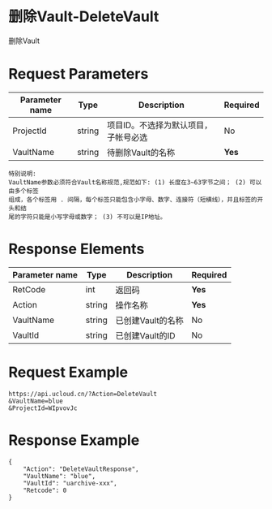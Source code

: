 # 删除Vault-DeleteVault

删除Vault

# Request Parameters
|Parameter name|Type|Description|Required|
|---|---|---|---|
|ProjectId|string|项目ID。不选择为默认项目，子帐号必选|No|
|VaultName|string|待删除Vault的名称|**Yes**|

```
特别说明:
VaultName参数必须符合Vault名称规范,规范如下: (1) 长度在3~63字节之间； (2) 可以由多个标签
组成，各个标签用 . 间隔，每个标签只能包含小字母、数字、连接符（短横线），并且标签的开头和结
尾的字符只能是小写字母或数字； (3) 不可以是IP地址。

```

# Response Elements
|Parameter name|Type|Description|Required|
|---|---|---|---|
|RetCode|int|返回码|**Yes**|
|Action|string|操作名称|**Yes**|
|VaultName|string|已创建Vault的名称|No|
|VaultId|string|已创建Vault的ID|No|

# Request Example
```
https://api.ucloud.cn/?Action=DeleteVault
&VaultName=blue
&ProjectId=WIpvovJc
```

# Response Example
```
{
    "Action": "DeleteVaultResponse", 
    "VaultName": "blue", 
    "VaultId": "uarchive-xxx", 
    "Retcode": 0
}
```


